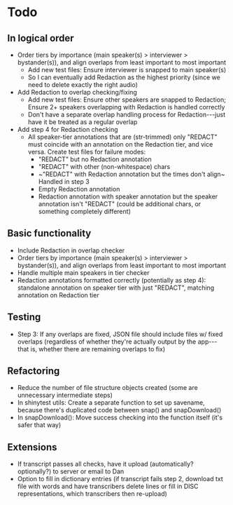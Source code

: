 # Todo

## In logical order

- Order tiers by importance (main speaker(s) > interviewer > bystander(s)), and align overlaps from least important to most important
  - Add new test files: Ensure interviewer is snapped to main speaker(s)
  - So I can eventually add Redaction as the highest priority (since we need to delete exactly the right audio)
- Add Redaction to overlap checking/fixing
  - Add new test files: Ensure other speakers are snapped to Redaction; Ensure 2+ speakers overlapping with Redaction is handled correctly
  - Don't have a separate overlap handling process for Redaction---just have it be treated as a regular overlap
- Add step 4 for Redaction checking
  - All speaker-tier annotations that are (str-trimmed) only "REDACT" must coincide with an annotation on the Redaction tier, and vice versa. Create test files for failure modes:
    - "REDACT" but no Redaction annotation
    - "REDACT" with other (non-whitespace) chars
    - ~"REDACT" with Redaction annotation but the times don't align~ Handled in step 3
    - Empty Redaction annotation
    - Redaction annotation with speaker annotation but the speaker annotation isn't "REDACT" (could be additional chars, or something completely different)


## Basic functionality

- Include Redaction in overlap checker
- Order tiers by importance (main speaker(s) > interviewer > bystander(s)), and align overlaps from least important to most important
- Handle multiple main speakers in tier checker
- Redaction annotations formatted correctly (potentially as step 4): standalone annotation on speaker tier with just "REDACT", matching annotation on Redaction tier


## Testing

- Step 3: If any overlaps are fixed, JSON file should include files w/ fixed overlaps (regardless of whether they're actually output by the app---that is, whether there are remaining overlaps to fix)


## Refactoring

- Reduce the number of file structure objects created (some are unnecessary intermediate steps)
- In shinytest utils: Create a separate function to set up savename, because there's duplicated code between snap() and snapDownload()
- In snapDownload(): Move success checking into the function itself (it's safer that way)


## Extensions

- If transcript passes all checks, have it upload (automatically? optionally?) to server or email to Dan
- Option to fill in dictionary entries (if transcript fails step 2, download txt file with words and have transcribers delete lines or fill in DISC representations, which transcribers then re-upload)


